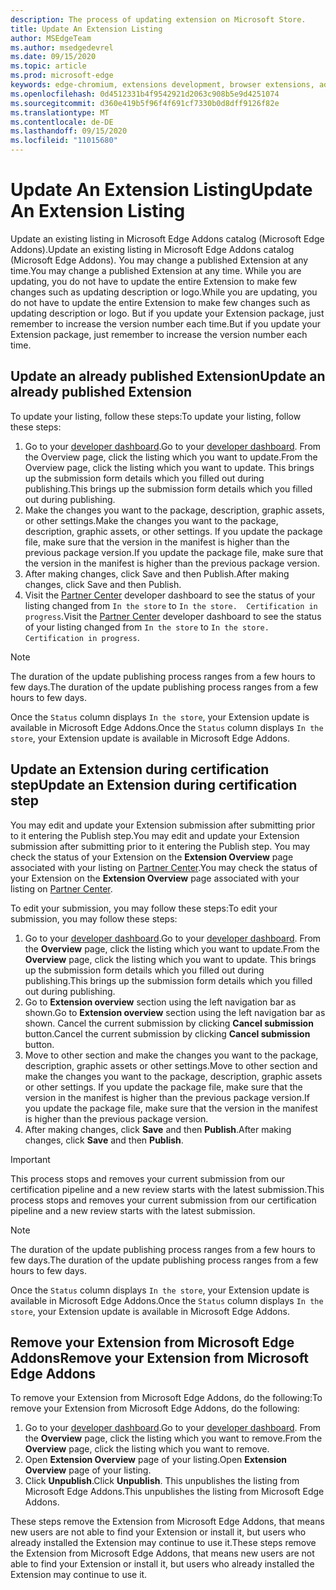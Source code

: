```yaml
---
description: The process of updating extension on Microsoft Store.
title: Update An Extension Listing
author: MSEdgeTeam
ms.author: msedgedevrel
ms.date: 09/15/2020
ms.topic: article
ms.prod: microsoft-edge
keywords: edge-chromium, extensions development, browser extensions, addons, partner center, developer
ms.openlocfilehash: 0d4512331b4f9542921d2063c908b5e9d4251074
ms.sourcegitcommit: d360e419b5f96f4f691cf7330b0d8dff9126f82e
ms.translationtype: MT
ms.contentlocale: de-DE
ms.lasthandoff: 09/15/2020
ms.locfileid: "11015680"
---
```

# <span data-ttu-id="39a18-104">Update An Extension Listing</span><span class="sxs-lookup"><span data-stu-id="39a18-104">Update An Extension Listing</span></span>  

<span data-ttu-id="39a18-105">Update an existing listing in Microsoft Edge Addons catalog \(Microsoft Edge Addons\).</span><span class="sxs-lookup"><span data-stu-id="39a18-105">Update an existing listing in Microsoft Edge Addons catalog \(Microsoft Edge Addons\).</span></span>  <span data-ttu-id="39a18-106">You may change a published Extension at any time.</span><span class="sxs-lookup"><span data-stu-id="39a18-106">You may change a published Extension at any time.</span></span>  <span data-ttu-id="39a18-107">While you are updating, you do not have to update the entire Extension to make few changes such as updating description or logo.</span><span class="sxs-lookup"><span data-stu-id="39a18-107">While you are updating, you do not have to update the entire Extension to make few changes such as updating description or logo.</span></span>  <span data-ttu-id="39a18-108">But if you update your Extension package, just remember to increase the version number each time.</span><span class="sxs-lookup"><span data-stu-id="39a18-108">But if you update your Extension package, just remember to increase the version number each time.</span></span>  

## <span data-ttu-id="39a18-109">Update an already published Extension</span><span class="sxs-lookup"><span data-stu-id="39a18-109">Update an already published Extension</span></span>  

<span data-ttu-id="39a18-110">To update your listing, follow these steps:</span><span class="sxs-lookup"><span data-stu-id="39a18-110">To update your listing, follow these steps:</span></span>  

1.  <span data-ttu-id="39a18-111">Go to your [developer dashboard][MicrosoftPartnerCenter].</span><span class="sxs-lookup"><span data-stu-id="39a18-111">Go to your [developer dashboard][MicrosoftPartnerCenter].</span></span>  <span data-ttu-id="39a18-112">From the Overview page, click the listing which you want to update.</span><span class="sxs-lookup"><span data-stu-id="39a18-112">From the Overview page, click the listing which you want to update.</span></span>  <span data-ttu-id="39a18-113">This brings up the submission form details which you filled out during publishing.</span><span class="sxs-lookup"><span data-stu-id="39a18-113">This brings up the submission form details which you filled out during publishing.</span></span>  
1.  <span data-ttu-id="39a18-114">Make the changes you want to the package, description, graphic assets, or other settings.</span><span class="sxs-lookup"><span data-stu-id="39a18-114">Make the changes you want to the package, description, graphic assets, or other settings.</span></span>  <span data-ttu-id="39a18-115">If you update the package file, make sure that the version in the manifest is higher than the previous package version.</span><span class="sxs-lookup"><span data-stu-id="39a18-115">If you update the package file, make sure that the version in the manifest is higher than the previous package version.</span></span>
1.  <span data-ttu-id="39a18-116">After making changes, click Save and then Publish.</span><span class="sxs-lookup"><span data-stu-id="39a18-116">After making changes, click Save and then Publish.</span></span>
1.  <span data-ttu-id="39a18-117">Visit the [Partner Center][MicrosoftPartnerCenter] developer dashboard to see the status of your listing changed from `In the store` to `In the store.  Certification in progress`.</span><span class="sxs-lookup"><span data-stu-id="39a18-117">Visit the [Partner Center][MicrosoftPartnerCenter] developer dashboard to see the status of your listing changed from `In the store` to `In the store.  Certification in progress`.</span></span>  

> [!NOTE]
> <span data-ttu-id="39a18-118">The duration of the update publishing process ranges from a few hours to few days.</span><span class="sxs-lookup"><span data-stu-id="39a18-118">The duration of the update publishing process ranges from a few hours to few days.</span></span>  

<span data-ttu-id="39a18-119">Once the `Status` column displays `In the store`, your Extension update is available in Microsoft Edge Addons.</span><span class="sxs-lookup"><span data-stu-id="39a18-119">Once the `Status` column displays `In the store`, your Extension update is available in Microsoft Edge Addons.</span></span>  

## <span data-ttu-id="39a18-120">Update an Extension during certification step</span><span class="sxs-lookup"><span data-stu-id="39a18-120">Update an Extension during certification step</span></span>  

<span data-ttu-id="39a18-121">You may edit and update your Extension submission after submitting prior to it entering the Publish step.</span><span class="sxs-lookup"><span data-stu-id="39a18-121">You may edit and update your Extension submission after submitting prior to it entering the Publish step.</span></span>  <span data-ttu-id="39a18-122">You may check the status of your Extension on the **Extension Overview** page associated with your listing on [Partner Center][MicrosoftPartnerCenter].</span><span class="sxs-lookup"><span data-stu-id="39a18-122">You may check the status of your Extension on the **Extension Overview** page associated with your listing on [Partner Center][MicrosoftPartnerCenter].</span></span>  

<span data-ttu-id="39a18-123">To edit your submission, you may follow these steps:</span><span class="sxs-lookup"><span data-stu-id="39a18-123">To edit your submission, you may follow these steps:</span></span>  

1.  <span data-ttu-id="39a18-124">Go to your [developer dashboard][MicrosoftPartnerCenter].</span><span class="sxs-lookup"><span data-stu-id="39a18-124">Go to your [developer dashboard][MicrosoftPartnerCenter].</span></span>  <span data-ttu-id="39a18-125">From the **Overview** page, click the listing which you want to update.</span><span class="sxs-lookup"><span data-stu-id="39a18-125">From the **Overview** page, click the listing which you want to update.</span></span>  <span data-ttu-id="39a18-126">This brings up the submission form details which you filled out during publishing.</span><span class="sxs-lookup"><span data-stu-id="39a18-126">This brings up the submission form details which you filled out during publishing.</span></span>  
1.  <span data-ttu-id="39a18-127">Go to **Extension overview** section using the left navigation bar as shown.</span><span class="sxs-lookup"><span data-stu-id="39a18-127">Go to **Extension overview** section using the left navigation bar as shown.</span></span>  <span data-ttu-id="39a18-128">Cancel the current submission by clicking **Cancel submission** button.</span><span class="sxs-lookup"><span data-stu-id="39a18-128">Cancel the current submission by clicking **Cancel submission** button.</span></span>  
1.  <span data-ttu-id="39a18-129">Move to other section and make the changes you want to the package, description, graphic assets or other settings.</span><span class="sxs-lookup"><span data-stu-id="39a18-129">Move to other section and make the changes you want to the package, description, graphic assets or other settings.</span></span>  <span data-ttu-id="39a18-130">If you update the package file, make sure that the version in the manifest is higher than the previous package version.</span><span class="sxs-lookup"><span data-stu-id="39a18-130">If you update the package file, make sure that the version in the manifest is higher than the previous package version.</span></span>  
1.  <span data-ttu-id="39a18-131">After making changes, click **Save** and then **Publish**.</span><span class="sxs-lookup"><span data-stu-id="39a18-131">After making changes, click **Save** and then **Publish**.</span></span>  

> [!IMPORTANT]
> <span data-ttu-id="39a18-132">This process stops and removes your current submission from our certification pipeline and a new review starts with the latest submission.</span><span class="sxs-lookup"><span data-stu-id="39a18-132">This process stops and removes your current submission from our certification pipeline and a new review starts with the latest submission.</span></span>  

> [!NOTE]
> <span data-ttu-id="39a18-133">The duration of the update publishing process ranges from a few hours to few days.</span><span class="sxs-lookup"><span data-stu-id="39a18-133">The duration of the update publishing process ranges from a few hours to few days.</span></span>  

<span data-ttu-id="39a18-134">Once the `Status` column displays `In the store`, your Extension update is available in Microsoft Edge Addons.</span><span class="sxs-lookup"><span data-stu-id="39a18-134">Once the `Status` column displays `In the store`, your Extension update is available in Microsoft Edge Addons.</span></span>  

## <span data-ttu-id="39a18-135">Remove your Extension from Microsoft Edge Addons</span><span class="sxs-lookup"><span data-stu-id="39a18-135">Remove your Extension from Microsoft Edge Addons</span></span>  

<span data-ttu-id="39a18-136">To remove your Extension from Microsoft Edge Addons, do the following:</span><span class="sxs-lookup"><span data-stu-id="39a18-136">To remove your Extension from Microsoft Edge Addons, do the following:</span></span>  

1.  <span data-ttu-id="39a18-137">Go to your [developer dashboard][MicrosoftPartnerCenter].</span><span class="sxs-lookup"><span data-stu-id="39a18-137">Go to your [developer dashboard][MicrosoftPartnerCenter].</span></span>  <span data-ttu-id="39a18-138">From the **Overview** page, click the listing which you want to remove.</span><span class="sxs-lookup"><span data-stu-id="39a18-138">From the **Overview** page, click the listing which you want to remove.</span></span>  
1.  <span data-ttu-id="39a18-139">Open **Extension Overview** page of your listing.</span><span class="sxs-lookup"><span data-stu-id="39a18-139">Open **Extension Overview** page of your listing.</span></span>  
1.  <span data-ttu-id="39a18-140">Click **Unpublish**.</span><span class="sxs-lookup"><span data-stu-id="39a18-140">Click **Unpublish**.</span></span>  <span data-ttu-id="39a18-141">This unpublishes the listing from Microsoft Edge Addons.</span><span class="sxs-lookup"><span data-stu-id="39a18-141">This unpublishes the listing from Microsoft Edge Addons.</span></span>  

<span data-ttu-id="39a18-142">These steps remove the Extension from Microsoft Edge Addons, that means new users are not able to find your Extension or install it, but users who already installed the Extension may continue to use it.</span><span class="sxs-lookup"><span data-stu-id="39a18-142">These steps remove the Extension from Microsoft Edge Addons, that means new users are not able to find your Extension or install it, but users who already installed the Extension may continue to use it.</span></span>  

<!-- image links -->  

<!-- links -->  

[MicrosoftPartnerCenter]: https://partner.microsoft.com/dashboard/microsoftedge/public/login?ref=dd "Partner Center"  
